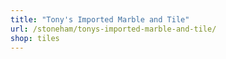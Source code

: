 ```yaml
---
title: "Tony's Imported Marble and Tile"
url: /stoneham/tonys-imported-marble-and-tile/
shop: tiles
---
```

